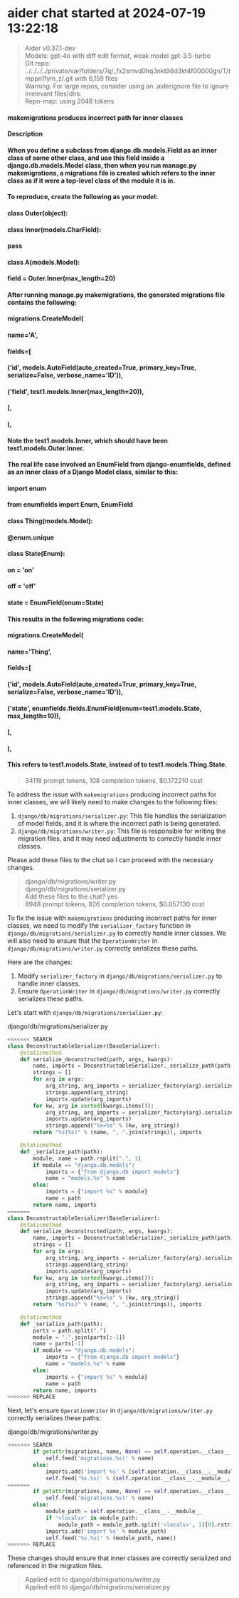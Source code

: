 
# aider chat started at 2024-07-19 13:22:18

> Aider v0.37.1-dev  
> Models: gpt-4o with diff edit format, weak model gpt-3.5-turbo  
> Git repo: ../../../../private/var/folders/7q/_fx2smvd0hq3nkt98d3kt4f00000gn/T/tmppn1fym_z/.git with 6,159 files  
> Warning: For large repos, consider using an .aiderignore file to ignore irrelevant files/dirs.  
> Repo-map: using 2048 tokens  

#### makemigrations produces incorrect path for inner classes  
#### Description  
#### 	  
#### When you define a subclass from django.db.models.Field as an inner class of some other class, and use this field inside a django.db.models.Model class, then when you run manage.py makemigrations, a migrations file is created which refers to the inner class as if it were a top-level class of the module it is in.  
#### To reproduce, create the following as your model:  
#### class Outer(object):  
#### 	class Inner(models.CharField):  
#### 		pass  
#### class A(models.Model):  
#### 	field = Outer.Inner(max_length=20)  
#### After running manage.py makemigrations, the generated migrations file contains the following:  
#### migrations.CreateModel(  
#### 	name='A',  
#### 	fields=[  
#### 		('id', models.AutoField(auto_created=True, primary_key=True, serialize=False, verbose_name='ID')),  
#### 		('field', test1.models.Inner(max_length=20)),  
#### 	],  
#### ),  
#### Note the test1.models.Inner, which should have been test1.models.Outer.Inner.  
#### The real life case involved an EnumField from django-enumfields, defined as an inner class of a Django Model class, similar to this:  
#### import enum  
#### from enumfields import Enum, EnumField  
#### class Thing(models.Model):  
#### 	@enum.unique  
#### 	class State(Enum):  
#### 		on = 'on'  
#### 		off = 'off'  
#### 	state = EnumField(enum=State)  
#### This results in the following migrations code:  
#### migrations.CreateModel(  
#### 	name='Thing',  
#### 	fields=[  
#### 		('id', models.AutoField(auto_created=True, primary_key=True, serialize=False, verbose_name='ID')),  
#### 		('state', enumfields.fields.EnumField(enum=test1.models.State, max_length=10)),  
#### 	],  
#### ),  
#### This refers to test1.models.State, instead of to test1.models.Thing.State.  
> 34118 prompt tokens, 108 completion tokens, $0.172210 cost  

To address the issue with `makemigrations` producing incorrect paths for inner classes, we will likely need to make changes to the following files:

1. `django/db/migrations/serializer.py`: This file handles the serialization of model fields, and it is where the incorrect path is being generated.
2. `django/db/migrations/writer.py`: This file is responsible for writing the migration files, and it may need adjustments to correctly handle inner classes.

Please add these files to the chat so I can proceed with the necessary changes.

> django/db/migrations/writer.py  
> django/db/migrations/serializer.py  
> Add these files to the chat? yes  
> 8948 prompt tokens, 826 completion tokens, $0.057130 cost  

To fix the issue with `makemigrations` producing incorrect paths for inner classes, we need to modify the `serializer_factory` function in `django/db/migrations/serializer.py` to correctly handle inner classes. We will also need to ensure that the `OperationWriter` in `django/db/migrations/writer.py` correctly serializes these paths.

Here are the changes:

1. Modify `serializer_factory` in `django/db/migrations/serializer.py` to handle inner classes.
2. Ensure `OperationWriter` in `django/db/migrations/writer.py` correctly serializes these paths.

Let's start with `django/db/migrations/serializer.py`:

django/db/migrations/serializer.py
```python
<<<<<<< SEARCH
class DeconstructableSerializer(BaseSerializer):
    @staticmethod
    def serialize_deconstructed(path, args, kwargs):
        name, imports = DeconstructableSerializer._serialize_path(path)
        strings = []
        for arg in args:
            arg_string, arg_imports = serializer_factory(arg).serialize()
            strings.append(arg_string)
            imports.update(arg_imports)
        for kw, arg in sorted(kwargs.items()):
            arg_string, arg_imports = serializer_factory(arg).serialize()
            imports.update(arg_imports)
            strings.append("%s=%s" % (kw, arg_string))
        return "%s(%s)" % (name, ", ".join(strings)), imports

    @staticmethod
    def _serialize_path(path):
        module, name = path.rsplit(".", 1)
        if module == "django.db.models":
            imports = {"from django.db import models"}
            name = "models.%s" % name
        else:
            imports = {"import %s" % module}
            name = path
        return name, imports
=======
class DeconstructableSerializer(BaseSerializer):
    @staticmethod
    def serialize_deconstructed(path, args, kwargs):
        name, imports = DeconstructableSerializer._serialize_path(path)
        strings = []
        for arg in args:
            arg_string, arg_imports = serializer_factory(arg).serialize()
            strings.append(arg_string)
            imports.update(arg_imports)
        for kw, arg in sorted(kwargs.items()):
            arg_string, arg_imports = serializer_factory(arg).serialize()
            imports.update(arg_imports)
            strings.append("%s=%s" % (kw, arg_string))
        return "%s(%s)" % (name, ", ".join(strings)), imports

    @staticmethod
    def _serialize_path(path):
        parts = path.split(".")
        module = ".".join(parts[:-1])
        name = parts[-1]
        if module == "django.db.models":
            imports = {"from django.db import models"}
            name = "models.%s" % name
        else:
            imports = {"import %s" % module}
            name = path
        return name, imports
>>>>>>> REPLACE
```

Next, let's ensure `OperationWriter` in `django/db/migrations/writer.py` correctly serializes these paths:

django/db/migrations/writer.py
```python
<<<<<<< SEARCH
        if getattr(migrations, name, None) == self.operation.__class__:
            self.feed('migrations.%s(' % name)
        else:
            imports.add('import %s' % (self.operation.__class__.__module__))
            self.feed('%s.%s(' % (self.operation.__class__.__module__, name))
=======
        if getattr(migrations, name, None) == self.operation.__class__:
            self.feed('migrations.%s(' % name)
        else:
            module_path = self.operation.__class__.__module__
            if '<locals>' in module_path:
                module_path = module_path.split('<locals>', 1)[0].rstrip('.')
            imports.add('import %s' % module_path)
            self.feed('%s.%s(' % (module_path, name))
>>>>>>> REPLACE
```

These changes should ensure that inner classes are correctly serialized and referenced in the migration files.

> Applied edit to django/db/migrations/writer.py  
> Applied edit to django/db/migrations/serializer.py  
